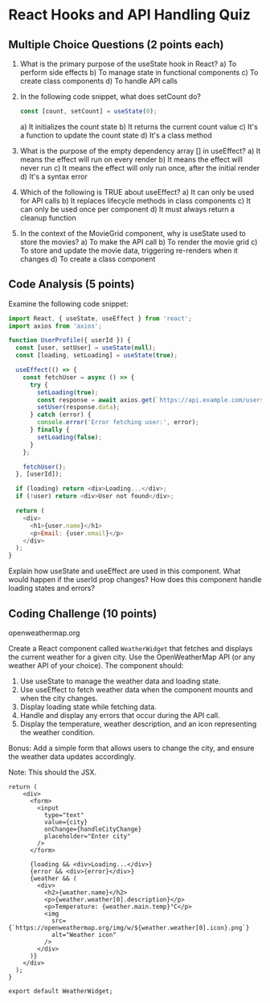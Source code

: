 # React Hooks and API Handling Quiz

## Multiple Choice Questions (2 points each)

1. What is the primary purpose of the useState hook in React?
   a) To perform side effects
   b) To manage state in functional components
   c) To create class components
   d) To handle API calls

2. In the following code snippet, what does setCount do?
   ```javascript
   const [count, setCount] = useState(0);
   ```
   a) It initializes the count state
   b) It returns the current count value
   c) It's a function to update the count state
   d) It's a class method

3. What is the purpose of the empty dependency array [] in useEffect?
   a) It means the effect will run on every render
   b) It means the effect will never run
   c) It means the effect will only run once, after the initial render
   d) It's a syntax error

4. Which of the following is TRUE about useEffect?
   a) It can only be used for API calls
   b) It replaces lifecycle methods in class components
   c) It can only be used once per component
   d) It must always return a cleanup function

5. In the context of the MovieGrid component, why is useState used to store the movies?
   a) To make the API call
   b) To render the movie grid
   c) To store and update the movie data, triggering re-renders when it changes
   d) To create a class component

## Code Analysis (5 points)

Examine the following code snippet:

```javascript
import React, { useState, useEffect } from 'react';
import axios from 'axios';

function UserProfile({ userId }) {
  const [user, setUser] = useState(null);
  const [loading, setLoading] = useState(true);

  useEffect(() => {
    const fetchUser = async () => {
      try {
        setLoading(true);
        const response = await axios.get(`https://api.example.com/users/${userId}`);
        setUser(response.data);
      } catch (error) {
        console.error('Error fetching user:', error);
      } finally {
        setLoading(false);
      }
    };

    fetchUser();
  }, [userId]);

  if (loading) return <div>Loading...</div>;
  if (!user) return <div>User not found</div>;

  return (
    <div>
      <h1>{user.name}</h1>
      <p>Email: {user.email}</p>
    </div>
  );
}
```

Explain how useState and useEffect are used in this component. What would happen if the userId prop changes? How does this component handle loading states and errors?

## Coding Challenge (10 points)
openweathermap.org

Create a React component called `WeatherWidget` that fetches and displays the current weather for a given city. Use the OpenWeatherMap API (or any weather API of your choice). The component should:

1. Use useState to manage the weather data and loading state.
2. Use useEffect to fetch weather data when the component mounts and when the city changes.
3. Display loading state while fetching data.
4. Handle and display any errors that occur during the API call.
5. Display the temperature, weather description, and an icon representing the weather condition.

Bonus: Add a simple form that allows users to change the city, and ensure the weather data updates accordingly.

Note: This should the JSX.
```
return (
    <div>
      <form>
        <input
          type="text"
          value={city}
          onChange={handleCityChange}
          placeholder="Enter city"
        />
      </form>

      {loading && <div>Loading...</div>}
      {error && <div>{error}</div>}
      {weather && (
        <div>
          <h2>{weather.name}</h2>
          <p>{weather.weather[0].description}</p>
          <p>Temperature: {weather.main.temp}°C</p>
          <img
            src={`https://openweathermap.org/img/w/${weather.weather[0].icon}.png`}
            alt="Weather icon"
          />
        </div>
      )}
    </div>
  );
}

export default WeatherWidget;
```
